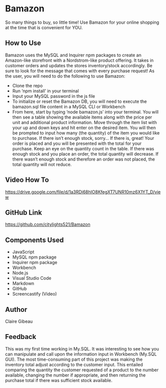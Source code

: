# Bamazon
So many things to buy, so little time! Use Bamazon for your online shopping at the time that is convenient for YOU. 

## How to Use
Bamazon uses the MySQL and Inquirer npm packages to create an Amazon-like storefront with a Nordstrom-like product offering. It takes in customer orders and updates the stores inventory/stock accordingly. Be sure to look for the message that comes with every purchase request! 
As the user, you will need to do the following to use Bamazon:
* Clone the repo
* Run ‘npm install’ in your terminal
* Input your MySQL password in the js file
* To initialize or reset the Bamazon DB, you will need to execute the bamazon.sql file content in a MySQL CLI or Workbench
* From here, start by typing ‘node bamazon.js’ into your terminal. You will then see a table showing the available items along with the price per unit and additional product information. Move through the item list with your up and down keys and hit enter on the desired item. You will then be prompted to input how many (the quantity) of the item you would like to purchase. If there isn’t enough stock, sorry… If there is, great! Your order is placed and you will be presented with the total for your purchase. Keep an eye on the quantity count in the table. If there was enough stock and you place an order, the total quantity will decrease. If there wasn’t enough stock and therefore an order was not placed, the total quantity will not reduce. 

## Video How To
https://drive.google.com/file/d/1a3RDi68hIO8KfegXT7UNR10mz6X1YT_D/view

## GitHub Link
https://github.com/citylights521/Bamazon

## Components Used
* JavaScript
* MySQL npm package
* Inquirer npm package
* Workbench
* Node.js
* Visual Studio Code
* Markdown
* GitHub
* Screencastify (Video)

## Author
Claire Gibeau

## Feedback
This was my first time working in My.SQL. It was interesting to see how you can manipulate and call upon the information input in Workbench (My.SQL GUI). The most time-consuming part of this project was making the inventory total adjust according to the customer input. This entailed comparing the quantity the customer requested of a product to the number available, changing the number if appropriate, and then returning the purchase total if there was sufficient stock available. 

